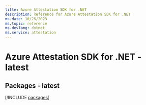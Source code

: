 ```yaml
---
title: Azure Attestation SDK for .NET
description: Reference for Azure Attestation SDK for .NET
ms.date: 10/26/2023
ms.topic: reference
ms.devlang: dotnet
ms.service: attestation
---
```

# Azure Attestation SDK for .NET - latest
## Packages - latest
[!INCLUDE [packages](attestation-index.md)]